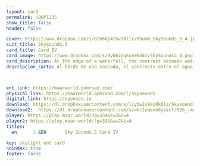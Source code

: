 ```yaml
---
layout: card
permalink: /QUP1235
show_title: false
header: false

cover: https://www.dropbox.com/s/8th66j4thv78lir/Thumb_SkySounds_3_4.jpg?raw=1
suit_title: SkySounds.3
card_title: Card IV
card_image: https://www.dropbox.com/s/9yb62aqksee0d4r/SkySounds3_4.png?raw=1
card_description: At the edge of a waterfall, the contrast between water and the movement of water on its surface is striking. Water, a fluid element, is constantly in motion, shaping the land and carving its way through the ground. But as it flows and crashes against the surface, it takes on a different form, one that is constantly changing and adapting. This contrast is a reminder of the power and beauty of nature, and the importance of studying and understanding it. The movement of water on the surface can be a force of destruction, carving canyons and shaping the land, but it can also be a force of creation, creating habitats and nourishing life.
descripcion_carta: Al borde de una cascada, el contraste entre el agua y su movimiento en la superficie es impactante. El agua, un elemento fluido, está en constante movimiento, moldeando la tierra y abriendo su camino a través del suelo. Pero al fluir y chocar contra la superficie, toma una forma diferente, una que cambia y se adapta constantemente. Este contraste es un recordatorio del poder y la belleza de la naturaleza, y de la importancia de estudiarla y entenderla. El movimiento del agua en la superficie puede ser una fuerza de destrucción, esculpiendo cañones y moldeando la tierra, pero también puede ser una fuerza de creación, creando hábitats y nutriendo la vida.



ent_link: https://maarworld.gumroad.com/
physical_link: https://maarworld.gumroad.com/l/skysound1
digital_link: https://opensea.io
download: https://dl.dropboxusercontent.com/s/liybw1s9az8k6lz/Skysounds-3-IV.wav?raw=1
download2:  https://dl.dropboxusercontent.com/s/wkc1uqexo6yiecf/026_-maar-sky-sounds.3-card_IV.wav?raw=1
player: https://play.maar.world/?g=334&s=2&c=4
player2: https://play.maar.world/?g=335&s=2&c=4
titles:
  en      : &EN       Sky Sounds.3 Card IV

key: skylight ent card 
noindex: true
footer: false
---
```

